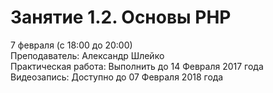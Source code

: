 
<h1>Занятие 1.2. Основы PHP</h1>
7 февраля (с 18:00 до 20:00)</br>
Преподаватель: Александр Шлейко</br>
Практическая работа: Выполнить до 14 Февраля 2017 года</br>
Видеозапись: Доступно до 07 Февраля 2018 года</p>
